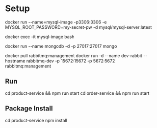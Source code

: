 # Setup  

docker run --name=mysql-image -p3306:3306 -e MYSQL_ROOT_PASSWORD=my-secret-pw -d mysql/mysql-server:latest

docker exec -it mysql-image bash

docker run --name mongodb -d -p 27017:27017 mongo

docker pull rabbitmq:management
docker run -d --name dev-rabbit --hostname rabbitmq-dev -p 15672:15672 -p 5672:5672 rabbitmq:management

## Run

cd product-service && npm run start
cd order-service && npm run start

## Package Install

cd product-service npm install
